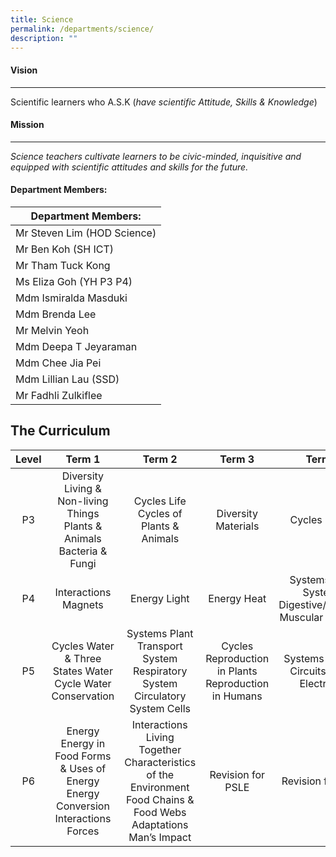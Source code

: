 ```yaml
---
title: Science
permalink: /departments/science/
description: ""
---
```

#### Vision
------

Scientific learners who A.S.K (_have scientific Attitude, Skills &amp; Knowledge_)

#### Mission
-------

_Science teachers cultivate learners to be civic-minded, inquisitive and equipped with scientific attitudes and skills for the future._

#### Department Members:

| Department Members: |
|---|
| Mr Steven Lim (HOD Science) |
| Mr Ben Koh (SH ICT) |
| Mr Tham Tuck Kong |
| Ms Eliza Goh (YH P3 P4) |
| Mdm Ismiralda Masduki |
| Mdm Brenda Lee |
| Mr Melvin Yeoh |
| Mdm Deepa T Jeyaraman |
| Mdm Chee Jia Pei |
| Mdm Lillian Lau (SSD) |
| Mr Fadhli Zulkiflee |
			

## The Curriculum

| Level | Term 1 | Term 2 | Term 3 | Term 4 |
|:---:|:---:|:---:|:---:|:---:|
| P3 | Diversity Living & Non-living Things  Plants & Animals  Bacteria & Fungi | Cycles Life Cycles of Plants & Animals | Diversity Materials | Cycles Matter |
| P4 | Interactions Magnets | Energy Light | Energy Heat | Systems Plant Systems  Digestive/Skeletal/ Muscular Systems |
| P5 | Cycles Water & Three States  Water Cycle  Water Conservation | Systems Plant Transport System  Respiratory System  Circulatory System Cells | Cycles Reproduction in Plants  Reproduction in Humans | Systems Electric Circuits  Using Electricity |
| P6 | Energy  Energy in Food  Forms & Uses of Energy  Energy Conversion  Interactions Forces | Interactions Living Together  Characteristics of the Environment  Food Chains & Food Webs  Adaptations  Man’s Impact | Revision for PSLE | Revision for PSLE |
